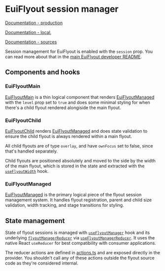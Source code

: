 # EuiFlyout session manager

[Documentation - production](https://eui.elastic.co/docs/components/containers/flyout/session-management)

[Documentation - local](http://localhost:3000/docs/components/containers/flyout/session-management),

[Documentation - sources](../../../../../website/docs/components/containers/flyout/session-management.mdx)

Session management for EuiFlyout is enabled with the `session` prop. You can read more about that
in the [main EuiFlyout developer README](../README.md). 

## Components and hooks

### EuiFlyoutMain

[EuiFlyoutMain](./flyout_main.tsx) is a thin logical component that renders [EuiFlyoutManaged](./flyout_managed.tsx)
with the `level` prop set to `true` and does some minimal styling for when there's a child flyout rendered
alongiside the main flyout.

### EuiFlyoutChild

[EuiFlyoutChild](./flyout_child.tsx) renders [EuiFlyoutManaged](./flyout_managed.tsx) and does state validation
to ensure the child flyout is always rendered within a main flyout.

All child flyouts are of type `overlay`, and have `ownFocus` set to false, since that's handled separately.

Child flyouts are positioned absolutely and moved to the side by the width of the main flyout, which is stored
in the state and extracted with the [`useFlyoutWidth`](./selectors.ts) hook.

### EuiFlyoutManaged

[EuiFlyoutManaged](./flyout_managed.tsx) is the primary logical piece of the flyout session management system.
It handles flyout registration, parent and child size validation, width tracking, and stage transitions for styling.

## State management

State of flyout sessions is managed with [`useFlyoutManager`](./hooks.ts) hook and its underlying
[`flyoutManagerReducer`](./reducer.ts) via [`useFlyoutManagerReducer`](./hooks.ts).
It uses the native React `useReducer` for best compatibility with consumer applications.

The reducer actions are defined in [actions.ts](./actions.ts) and are exposed directly in the provider.
You shouldn't call any of these actions outside the flyout source code as they're considered internal.
